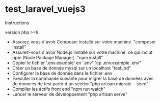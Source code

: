 # test_laravel_vuejs3

Instructions

version php >=8

- Assurez-vous d'avoir Composer installé sur votre machine. "composer install"
- Assurez-vous d'avoir Node.js installé sur votre machine, ce qui inclut npm (Node Package Manager). "npm install"
- Copier le fichier '.env.example' en '.env' "cp .env.example .env"
- Créer un base de donnée mysql sur un localhost "test_bd"
- Configurer la base de donnée dans le fichier .env
- Exécuter la commande suivante pour migrer la base de données avec de donneés de test  partir d'un seeder "php artisan migrate --seed"
- Compiler les actifs front end "npm run watch"
- Lancer le serveur de développement "php artisan serve"

